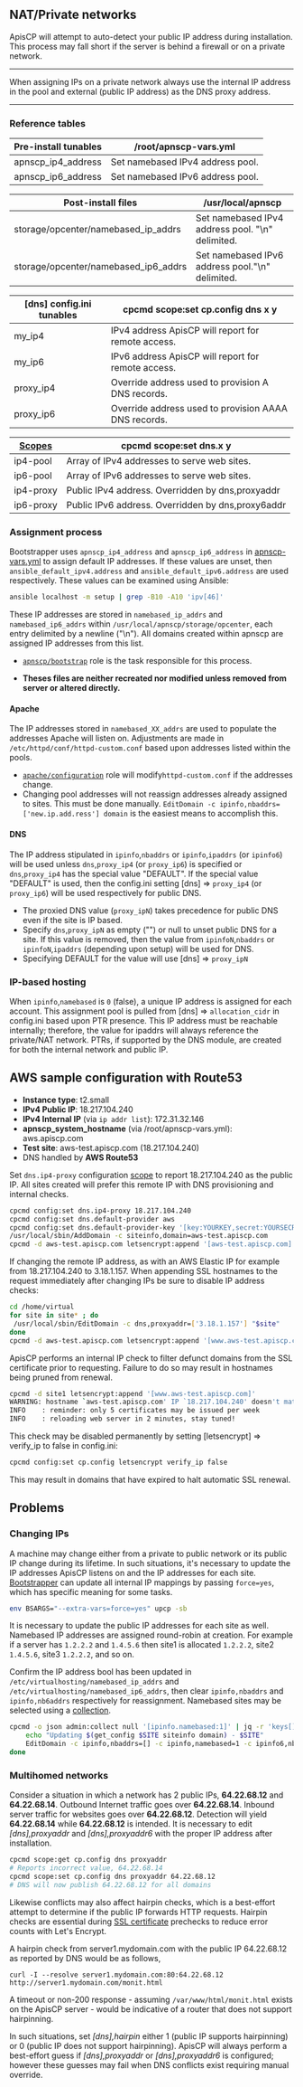 ## NAT/Private networks

ApisCP will attempt to auto-detect your public IP address during installation. This process may fall short if the server is behind a firewall or on a private network.

---

When assigning IPs on a private network always use the internal IP address in the pool and external (public IP address) as the DNS proxy address.

---

### Reference tables

| Pre-install tunables | /root/apnscp-vars.yml            |
| -------------------- | -------------------------------- |
| apnscp_ip4_address   | Set namebased IPv4 address pool. |
| apnscp_ip6_address   | Set namebased IPv6 address pool. |

| Post-install files                   | /usr/local/apnscp                                |
| ------------------------------------ | ------------------------------------------------ |
| storage/opcenter/namebased_ip_addrs  | Set namebased IPv4 address pool. "\n" delimited. |
| storage/opcenter/namebased_ip6_addrs | Set namebased IPv6 address pool."\n" delimited.  |

| [dns] config.ini tunables | cpcmd scope:set cp.config dns x y                    |
| ------------------------- | ---------------------------------------------------- |
| my_ip4                    | IPv4 address ApisCP will report for remote access.   |
| my_ip6                    | IPv6 address ApisCP will report for remote access.   |
| proxy_ip4                 | Override address used to provision A DNS records.    |
| proxy_ip6                 | Override address used to provision AAAA DNS records. |

| [Scopes](Scopes.md) | cpcmd scope:set dns.x y                          |
| ------------------- | ------------------------------------------------- |
| ip4-pool            | Array of IPv4 addresses to serve web sites.       |
| ip6-pool            | Array of IPv6 addresses to serve web sites.       |
| ip4-proxy           | Public IPv4 address. Overridden by dns,proxyaddr  |
| ip6-proxy           | Public IPv6 address. Overridden by dns,proxy6addr |

### Assignment process

Bootstrapper uses `apnscp_ip4_address` and `apnscp_ip6_address` in [apnscp-vars.yml]() to assign default IP addresses. If these values are unset, then `ansible_default_ipv4.address` and `ansible_default_ipv6.address` are used respectively. These values can be examined using Ansible:

```bash
ansible localhost -m setup | grep -B10 -A10 'ipv[46]'
```

These IP addresses are stored in `namebased_ip_addrs` and `namebased_ip6_addrs` within `/usr/local/apnscp/storage/opcenter`, each entry delimited by a newline ("\n"). All domains created within apnscp are assigned IP addresses from this list.

* [`apnscp/bootstrap`](https://github.com/apisnetworks/apnscp-playbooks/tree/master/roles/apnscp/bootstrap) role is the task responsible for this process.

* **Theses files are neither recreated nor modified unless removed from server or altered directly.**

#### Apache

The IP addresses stored in `namebased_XX_addrs` are used to populate the addresses Apache will listen on. Adjustments are made in `/etc/httpd/conf/httpd-custom.conf` based upon addresses listed within the pools.

* [`apache/configuration`](https://github.com/apisnetworks/apnscp-playbooks/tree/master/roles/apnscp/bootstrap) role will modify`httpd-custom.conf` if the addresses change.
* Changing pool addresses will not reassign addresses already assigned to sites. This must be done manually. `EditDomain -c ipinfo,nbaddrs=['new.ip.add.ress'] domain` is the easiest means to accomplish this.

#### DNS

The IP address stipulated in `ipinfo`,`nbaddrs` or `ipinfo`,`ipaddrs` (or `ipinfo6`) will be used unless `dns`,`proxy_ip4` (or `proxy_ip6`) is specified or `dns`,`proxy_ip4` has the special value "DEFAULT". If the special value "DEFAULT" is used, then the config.ini setting [dns] => `proxy_ip4` (or `proxy_ip6`) will be used respectively for public DNS.

* The proxied DNS value (`proxy_ipN`) takes precedence for public DNS even if the site is IP based.
* Specify `dns`,`proxy_ipN` as empty ("") or null to unset public DNS for a site. If this value is removed, then the value from `ipinfoN`,`nbaddrs` or `ipinfoN`,`ipaddrs` (depending upon setup) will be used for DNS.
* Specifying DEFAULT for the value will use [dns] => `proxy_ipN`

### IP-based hosting

When `ipinfo`,`namebased` is `0` (false), a unique IP address is assigned for each account. This assignment pool is pulled from [dns] => `allocation_cidr` in config.ini based upon PTR presence. This IP address must be reachable internally; therefore, the value for ipaddrs will always reference the private/NAT network. PTRs, if supported by the DNS module, are created for both the internal network and public IP.

## AWS sample configuration with Route53

* **Instance type**: t2.small
* **IPv4 Public IP**: 18.217.104.240
* **IPv4 Internal IP** (via `ip addr list`): 172.31.32.146
* **apnscp_system_hostname** (via /root/apnscp-vars.yml): aws.apiscp.com
* **Test site**: aws-test.apiscp.com (18.217.104.240)
* DNS handled by **AWS Route53**

Set `dns.ip4-proxy` configuration [scope](Scopes.md) to report 18.217.104.240 as the public IP. All sites created will prefer this remote IP with DNS provisioning and internal checks.

```bash
cpcmd config:set dns.ip4-proxy 18.217.104.240
cpcmd config:set dns.default-provider aws
cpcmd config:set dns.default-provider-key '[key:YOURKEY,secret:YOURSECRET]'
/usr/local/sbin/AddDomain -c siteinfo,domain=aws-test.apiscp.com
cpcmd -d aws-test.apiscp.com letsencrypt:append '[aws-test.apiscp.com]'
```

If changing the remote IP address, as with an AWS Elastic IP for example from 18.217.104.240 to 3.18.1.157. When appending SSL hostnames to the request immediately after changing IPs be sure to disable IP address checks:

```bash
cd /home/virtual
for site in site* ; do
 /usr/local/sbin/EditDomain -c dns,proxyaddr=['3.18.1.157'] "$site"
done
cpcmd -d aws-test.apiscp.com letsencrypt:append '[www.aws-test.apiscp.com]' false
```

ApisCP performs an internal IP check to filter defunct domains from the SSL certificate prior to requesting. Failure to do so may result in hostnames being pruned from renewal.

```bash
cpcmd -d site1 letsencrypt:append '[www.aws-test.apiscp.com]'
WARNING: hostname `aws-test.apiscp.com' IP `18.217.104.240' doesn't match hosting IP `3.18.1.157', skipping request
INFO    : reminder: only 5 certificates may be issued per week
INFO    : reloading web server in 2 minutes, stay tuned!
```

This check may be disabled permanently by setting [letsencrypt] => verify_ip to false in config.ini:

```bash
cpcmd config:set cp.config letsencrypt verify_ip false
```

This may result in domains that have expired to halt automatic SSL renewal.

## Problems

### Changing IPs
A machine may change either from a private to public network or its public IP change during its lifetime. In such situations, it's necessary to update the IP addresses ApisCP listens on and the IP addresses for each site. [Bootstrapper](Bootstrapper.md) can update all internal IP mappings by passing `force=yes`, which has specific meaning for some tasks.

```bash
env BSARGS="--extra-vars=force=yes" upcp -sb
```

It is necessary to update the public IP addresses for each site as well. Namebased IP addresses are assigned round-robin at creation. For example if a server has `1.2.2.2` and `1.4.5.6` then site1 is allocated `1.2.2.2`, site2 `1.4.5.6`, site3 `1.2.2.2`, and so on.

Confirm the IP address bool has been updated in `/etc/virtualhosting/namebased_ip_addrs` and `/etc/virtualhosting/namebased_ip6_addrs`, then clear `ipinfo,nbaddrs` and `ipinfo,nb6addrs` respectively for reassignment. Namebased sites may be selected using a [collection](cpcmd-examples.md#collections).

```bash
cpcmd -o json admin:collect null '[ipinfo.namebased:1]' | jq -r 'keys[]' | while read SITE ; do
	echo "Updating $(get_config $SITE siteinfo domain) - $SITE"
	EditDomain -c ipinfo,nbaddrs=[] -c ipinfo,namebased=1 -c ipinfo6,nbaddrs=[] $SITE
done
```

### Multihomed networks

Consider a situation in which a network has 2 public IPs, **64.22.68.12** and **64.22.68.14**. Outbound Internet traffic goes over **64.22.68.14**. Inbound server traffic for websites goes over **64.22.68.12**. Detection will yield **64.22.68.14** while **64.22.68.12** is intended. It is necessary to edit *[dns],proxyaddr*  and *[dns],proxyaddr6* with the proper IP address after installation.

```bash
cpcmd scope:get cp.config dns proxyaddr
# Reports incorrect value, 64.22.68.14
cpcmd scope:set cp.config dns proxyaddr 64.22.68.12
# DNS will now publish 64.22.68.12 for all domains
```

Likewise conflicts may also affect hairpin checks, which is a best-effort attempt to determine if the public IP forwards HTTP requests. Hairpin checks are essential during [SSL certificate](./SSL.md) prechecks to reduce error counts with Let's Encrypt. 

A hairpin check from server1.mydomain.com with the public IP 64.22.68.12 as reported by DNS would be as follows,

```curl
curl -I --resolve server1.mydomain.com:80:64.22.68.12 http://server1.mydomain.com/monit.html
```

A timeout or non-200 response - assuming `/var/www/html/monit.html` exists on the ApisCP server - would be indicative of a router that does not support hairpinning.

In such situations, set *[dns],hairpin* either 1 (public IP supports hairpinning) or 0 (public IP does not support hairpinning). ApisCP will always perform a best-effort guess if *[dns],proxyaddr* or *[dns],proxyaddr6* is configured; however these guesses may fail when DNS conflicts exist requiring manual override.

